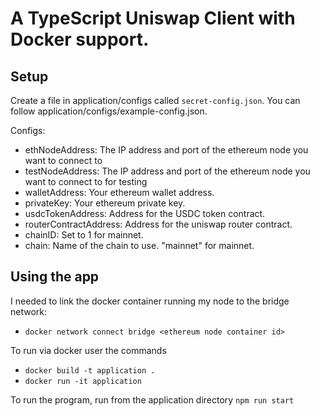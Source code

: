 # A TypeScript Uniswap Client with Docker support.

## Setup
Create a file in application/configs called `secret-config.json`. You can follow application/configs/example-config.json.

Configs:
* ethNodeAddress: The IP address and port of the ethereum node you want to connect to
* testNodeAddress: The IP address and port of the ethereum node you want to connect to for testing
* walletAddress: Your ethereum wallet address.
* privateKey: Your ethereum private key.
* usdcTokenAddress: Address for the USDC token contract.
* routerContractAddress: Address for the uniswap router contract.
* chainID: Set to 1 for mainnet.
* chain: Name of the chain to use. "mainnet" for mainnet.

## Using the app
I needed to link the docker container running my node to the bridge network:
* `docker network connect bridge <ethereum node container id>`

To run via docker user the commands
* `docker build -t application .`
* `docker run -it application`

To run the program, run from the application directory `npm run start`